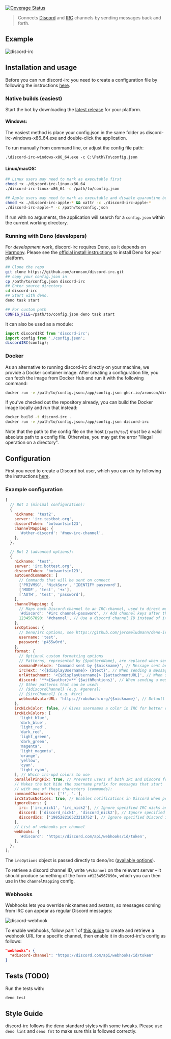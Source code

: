 [![Coverage Status](https://coveralls.io/repos/github/reactiflux/discord-irc/badge.svg?branch=main)](https://coveralls.io/github/reactiflux/discord-irc?branch=main)

> Connects [Discord](https://discord.com/) and
> [IRC](https://www.ietf.org/rfc/rfc1459.txt) channels by sending messages back
> and forth.

## Example

![discord-irc](http://i.imgur.com/oI6iCrf.gif)

## Installation and usage

Before you can run discord-irc you need to create a configuration file by
following the instructions
[here](https://github.com/aronson/discord-irc#configuration).

### Native builds (easiest)

Start the bot by downloading the
[latest release](https://github.com/aronson/discord-irc/releases) for your
platform.

#### Windows:

The easiest method is place your config.json in the same folder as
discord-irc-windows-x86_64.exe and double-click the application.

To run manually from command line, or adjust the config file path:

```batch
.\discord-irc-windows-x86_64.exe -c C:\Path\To\config.json
```

#### Linux/macOS:

```bash
## Linux users may need to mark as executable first
chmod +x ./discord-irc-linux-x86_64
./discord-irc-linux-x86_64 -c /path/to/config.json

## Apple users may need to mark as executable and disable quarantine before running
chmod +x ./discord-irc-apple-* && xattr -c ./discord-irc-apple-*
./discord-irc-apple-* -c /path/to/config.json
```

If run with no arguments, the application will search for a `config.json` within
the current working directory.

### Running with Deno (developers)

For _development_ work, discord-irc requires Deno, as it depends on
[Harmony](https://harmony.mod.land). Please see the
[official install instructions](https://deno.land/manual/getting_started/installation)
to install Deno for your platform.

```bash
## Clone the repo
git clone https://github.com/aronson/discord-irc.git
## copy your config.json in
cp /path/to/config.json discord-irc
## Enter source directory
cd discord-irc
## Start with deno.
deno task start

## For custom path
CONFIG_FILE=/path/to/config.json deno task start
```

It can also be used as a module:

```js
import discordIRC from 'discord-irc';
import config from './config.json';
discordIRC(config);
```

### Docker

As an alternative to running discord-irc directly on your machine, we provide a
Docker container image. After creating a configuration file, you can fetch the
image from Docker Hub and run it with the following command:

```bash
docker run -v /path/to/config.json:/app/config.json ghcr.io/aronson/discord-irc
```

If you've checked out the repository already, you can build the Docker image
locally and run that instead:

```bash
docker build -t discord-irc .
docker run -v /path/to/config.json:/app/config.json discord-irc
```

Note that the path to the config file on the host (`/path/to/`) _must_ be a
valid absolute path to a config file. Otherwise, you may get the error "illegal
operation on a directory".

## Configuration

First you need to create a Discord bot user, which you can do by following the
instructions
[here](https://github.com/reactiflux/discord-irc/wiki/Creating-a-discord-bot-&-getting-a-token).

### Example configuration

```js
[
  // Bot 1 (minimal configuration):
  {
    nickname: 'test2',
    server: 'irc.testbot.org',
    discordToken: 'botwantsin123',
    channelMapping: {
      '#other-discord': '#new-irc-channel',
    },
  },

  // Bot 2 (advanced options):
  {
    nickname: 'test',
    server: 'irc.bottest.org',
    discordToken: 'botwantsin123',
    autoSendCommands: [
      // Commands that will be sent on connect
      ['PRIVMSG', 'NickServ', 'IDENTIFY password'],
      ['MODE', 'test', '+x'],
      ['AUTH', 'test', 'password'],
    ],
    channelMapping: {
      // Maps each Discord-channel to an IRC-channel, used to direct messages to the correct place
      '#discord': '#irc channel-password', // Add channel keys after the channel name
      1234567890: '#channel', // Use a discord channel ID instead of its name (so you can rename it or to disambiguate)
    },
    ircOptions: {
      // Deno/irc options, see https://github.com/jeromeludmann/deno-irc/blob/main/API.md#options
      username: 'test',
      password: 'p455w0rd',
    },
    format: {
      // Optional custom formatting options
      // Patterns, represented by {$patternName}, are replaced when sending messages
      commandPrelude: 'Command sent by {$nickname}', // Message sent before a command
      ircText: '<{$displayUsername}> {$text}', // When sending a message to IRC
      urlAttachment: '<{$displayUsername}> {$attachmentURL}', // When sending a Discord attachment to IRC
      discord: '**<{$author}>** {$withMentions}', // When sending a message to Discord
      // Other patterns that can be used:
      // {$discordChannel} (e.g. #general)
      // {$ircChannel} (e.g. #irc)
      webhookAvatarURL: 'https://robohash.org/{$nickname}', // Default avatar to use for webhook messages
    },
    ircNickColor: false, // Gives usernames a color in IRC for better readability (on by default)
    ircNickColors: [
      'light_blue',
      'dark_blue',
      'light_red',
      'dark_red',
      'light_green',
      'dark_green',
      'magenta',
      'light_magenta',
      'orange',
      'yellow',
      'cyan',
      'light_cyan',
    ], // Which irc-upd colors to use
    parallelPingFix: true, // Prevents users of both IRC and Discord from being mentioned in IRC when they speak in Discord (off by default)
    // Makes the bot hide the username prefix for messages that start
    // with one of these characters (commands):
    commandCharacters: ['!', '.'],
    ircStatusNotices: true, // Enables notifications in Discord when people join/part in the relevant IRC channel
    ignoreUsers: {
      irc: ['irc_nick1', 'irc_nick2'], // Ignore specified IRC nicks and do not send their messages to Discord.
      discord: ['discord_nick1', 'discord_nick2'], // Ignore specified Discord nicks and do not send their messages to IRC.
      discordIds: ['198528216523210752'], // Ignore specified Discord ids and do not send their messages to IRC.
    },
    // List of webhooks per channel
    webhooks: {
      '#discord': 'https://discord.com/api/webhooks/id/token',
    },
  },
];
```

The `ircOptions` object is passed directly to deno/irc
([available options](https://github.com/jeromeludmann/deno-irc/blob/main/API.md#options)).

To retrieve a discord channel ID, write `\#channel` on the relevant server – it
should produce something of the form `<#1234567890>`, which you can then use in
the `channelMapping` config.

### Webhooks

Webhooks lets you override nicknames and avatars, so messages coming from IRC
can appear as regular Discord messages:

![discord-webhook](http://i.imgur.com/lNeJIUI.jpg)

To enable webhooks, follow part 1 of
[this guide](https://support.discord.com/hc/en-us/articles/228383668-Intro-to-Webhooks)
to create and retrieve a webhook URL for a specific channel, then enable it in
discord-irc's config as follows:

```json
"webhooks": {
  "#discord-channel": "https://discord.com/api/webhooks/id/token"
}
```

## Tests (TODO)

Run the tests with:

```bash
deno test
```

## Style Guide

discord-irc follows the deno standard styles with some tweaks. Please use
`deno lint` and `deno fmt` to make sure this is followed correctly.
